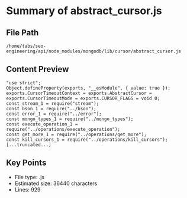 # Summary of abstract_cursor.js
  
## File Path
`/home/tabs/seo-engineering/api/node_modules/mongodb/lib/cursor/abstract_cursor.js`

## Content Preview
```
"use strict";
Object.defineProperty(exports, "__esModule", { value: true });
exports.CursorTimeoutContext = exports.AbstractCursor = exports.CursorTimeoutMode = exports.CURSOR_FLAGS = void 0;
const stream_1 = require("stream");
const bson_1 = require("../bson");
const error_1 = require("../error");
const mongo_types_1 = require("../mongo_types");
const execute_operation_1 = require("../operations/execute_operation");
const get_more_1 = require("../operations/get_more");
const kill_cursors_1 = require("../operations/kill_cursors");
[...truncated...]
```

## Key Points
- File type: .js
- Estimated size: 36440 characters
- Lines: 929
